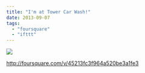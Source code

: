 ```yaml
---
title: "I'm at Tower Car Wash!"
date: 2013-09-07
tags: 
  - "foursquare"
  - "ifttt"
---
```


![](images/staticmap?center=37.77218785171307,-122.41875642575323&zoom=16&size=710x440&maptype=roadmap&sensor=false&markers=color:red%7C37.77218785171307,-122.41875642575323)  
  
http://foursquare.com/v/45213fc3f964a520be3a1fe3
